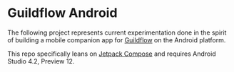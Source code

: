 # Guildflow Android

The following project represents current experimentation done in the spirit of building a mobile companion app for [Guildflow](https://guildflow.com/) on the Android platform.

This repo specifically leans on [Jetpack Compose](https://developer.android.com/jetpack/compose) and requires Android Studio 4.2, Preview 12.
